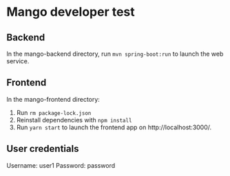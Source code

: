 # Mango developer test

## Backend
In the mango-backend directory, run `mvn spring-boot:run` to launch the web service.

## Frontend
In the mango-frontend directory: 
  1. Run `rm package-lock.json`
  2. Reinstall dependencies with `npm install`
  3. Run `yarn start` to launch the frontend app on http://localhost:3000/.

## User credentials
Username: user1
Password: password
